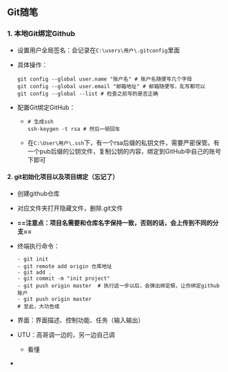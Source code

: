## Git随笔

### 1. 本地Git绑定Github

- 设置用户全局签名：会记录在`C:\users\用户\.gitconfig`里面

- 具体操作：

  ```shell
  git config --global user.name "账户名" # 账户名随便写几个字母
  git config --global user.email "邮箱地址" # 邮箱随便写，乱写都可以
  git config --global --list # 检查之前写的是否正确
  ```

- 配置Git绑定GitHub：

  - ```shell
    # 生成ssh
    ssh-keygen -t rsa # 然后一顿回车
    ```

  - 在`C:\User\用户\.ssh`下，有一个rsa后缀的私钥文件，需要严密保管。有一个pub后缀的公钥文件，复制公钥的内容，绑定到GitHub中自己的账号下即可

#### 2. git初始化项目以及项目绑定（忘记了）

- 创建github仓库

- 对应文件夹打开隐藏文件，删除.git文件

- **==注意点：项目名需要和仓库名字保持一致，否则的话，会上传到不同的分支==**

- 终端执行命令：

  ```shell
  - git init 
  - git remote add origin 仓库地址
  - git add .
  - git commit -m "init project"
  - git push origin master  # 执行这一步以后，会弹出绑定框，让你绑定github账户
  - git push origin master
  # 至此，大功告成
  ```





























- 界面：界面描述、控制功能、任务（输入输出）
- UTU：高哥调一边的，另一边自己调
  - 看懂
- ​             

















